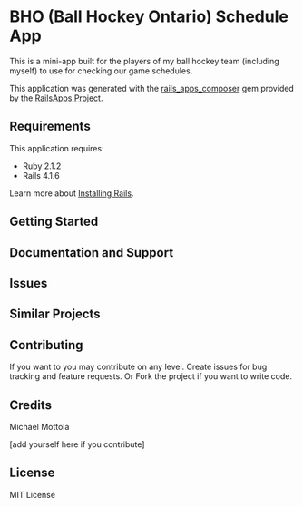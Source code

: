 BHO (Ball Hockey Ontario) Schedule App
================

This is a mini-app built for the players of my ball hockey team (including myself) to use for checking our game schedules.

This application was generated with the [rails_apps_composer](https://github.com/RailsApps/rails_apps_composer) gem
provided by the [RailsApps Project](http://railsapps.github.io/).

Requirements
-------------

This application requires:

- Ruby 2.1.2
- Rails 4.1.6

Learn more about [Installing Rails](http://railsapps.github.io/installing-rails.html).

Getting Started
---------------

Documentation and Support
-------------------------

Issues
-------------

Similar Projects
----------------

Contributing
------------

If you want to you may contribute on any level. Create issues for bug tracking and feature requests. Or Fork the project if you want to write code.

Credits
-------

Michael Mottola

[add yourself here if you contribute]

License
-------
MIT License

